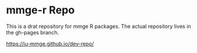 # mmge-r Repo

This is a drat repository for mmge R packages. The actual repository lives in the
gh-pages branch.

https://iu-mmge.github.io/dev-repo/
